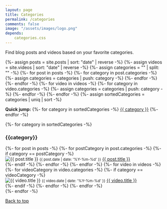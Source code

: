 ```yaml
---
layout: page
title: Categories
permalink: /categories
comments: false
image: "/assets/images/logo.png"
depends:
    categories.css
---
```

<div markdown="0">
    <p>Find blog posts and videos based on your favorite categories.</p>
    {%- assign posts = site.posts | sort: "date" | reverse -%}
    {%- assign videos = site.videos | sort: "date" | reverse -%}
    {%- assign categories = "" | split: "" -%}
    {%- for post in posts -%}
        {%- for category in post.categories -%}
            {%- assign categories = categories | push: category -%}
        {%- endfor -%}
    {%- endfor -%}
    {%- for video in videos -%}
        {%- for category in video.categories -%}
            {%- assign categories = categories | push: category -%}
        {%- endfor -%}
    {%- endfor -%}
    {%- assign sortedCategories = categories | uniq | sort -%}
    <p class="quickjump">
        <strong>Quick jump:</strong>
        {%- for category in sortedCategories -%}
            <a href="#{{category}}">{{ category }}</a>
        {%- endfor -%}
    </p>
    <div id="categories" class="category-list">
        {%- for category in sortedCategories -%}
            <div class="category">
                <a name="{{ category }}"></a>
                <h3 id="{{ category }}">{{category}}</h3>
                <div class="results">            
                    {%- for post in posts -%}
                        {%- for postCategory in post.categories -%}
                            {%- if category == postCategory -%}
                                <div class="post-result">
                                    <img src="{{ site.baseurl}}/{{ post.image }}" title="{{ post.title }}" alt="{{ post.title }}"/>                                    
                                    <small>{{ post.date | date: '%Y-%m-%d' }}</small>
                                    <a href="{{ site.baseurl }}{{ post.url }}" 
                                        title="{{ post.title }}">
                                        {{ post.title }}
                                    </a>
                                </div>
                            {%- endif -%}
                        {%- endfor -%}
                    {%- endfor -%}                   
                    {%- for video in videos -%}
                        {%- for videoCategory in video.categories -%}
                            {%- if category == videoCategory -%}
                                <div class="video-result">
                                    <img src="{{ site.baseurl}}/{{ video.image }}" title="{{ video.title }}" alt="{{ video.title }}"/>            
                                    <small>{{ video.date | date: '%Y-%m-%d' }}</small>
                                    <a href="{{ site.baseurl }}{{ video.url }}" 
                                        title="{{ video.title }}">
                                        {{ video.title }}
                                    </a>
                                </div>
                            {%- endif -%}
                        {%- endfor -%}
                    {%- endfor -%}                   
                </div>                          
            </div>
        {%- endfor -%}   
        <p><a href="#dsw-top"><i class="fa fa-arrow-up"></i> Back to top</a></p>      
    </div>
</div>